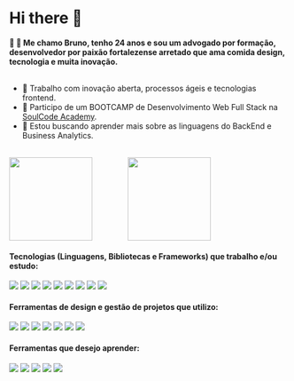 <h1>Hi there 👋</h1>

<div>
 <strong> 🌵 🤖  Me chamo Bruno, tenho 24 anos e sou um advogado por formação, desenvolvedor por paixão  fortalezense arretado que ama comida design, tecnologia e muita inovação.</strong>
</div> <br>


- 🔭 Trabalho com inovação aberta, processos ágeis e tecnologias frontend.
- 🌱 Participo de um BOOTCAMP de Desenvolvimento Web Full Stack na <a href="https://www.instagram.com/soulcodeacademy/">SoulCode Academy</a>.
- 🤔 Estou buscando aprender mais sobre as linguagens do BackEnd e Business Analytics.

<br> 

<div style="display: flex;">
<img src="https://github-readme-stats.vercel.app/api?username=brumsilva&show_icons=true&theme=dark" height="150rem" style="margin-right:4rem;">
<img src="https://github-readme-stats.vercel.app/api/top-langs/?username=anuraghazra&layout=compact&theme=dark" height="150rem">
</div>

<div>
 <h4> Tecnologias (Linguagens, Bibliotecas e Frameworks) que trabalho e/ou estudo:</h4>
 <span> <img src="https://img.shields.io/badge/html5-%23E34F26.svg?style=for-the-badge&logo=html5&logoColor=white"> </span>
 <span> <img src="https://img.shields.io/badge/css3-%231572B6.svg?style=for-the-badge&logo=css3&logoColor=white"> </span>
 <span> <img src="https://img.shields.io/badge/javascript-%23323330.svg?style=for-the-badge&logo=javascript&logoColor=%23F7DF1E"> </span>
 <span> <img src="https://img.shields.io/badge/jquery-%230769AD.svg?style=for-the-badge&logo=jquery&logoColor=white"> </span>
 <span> <img src="https://img.shields.io/badge/firebase-%23039BE5.svg?style=for-the-badge&logo=firebase"> </span>
 <span> <img src="https://img.shields.io/badge/node.js-6DA55F?style=for-the-badge&logo=node.js&logoColor=white"> </span>
 <span> <img src="https://img.shields.io/badge/SASS-hotpink.svg?style=for-the-badge&logo=SASS&logoColor=white"> </span>
 <span> <img src="https://img.shields.io/badge/bootstrap-%23563D7C.svg?style=for-the-badge&logo=bootstrap&logoColor=white"> </span>
 <span> <img src="https://img.shields.io/badge/angular-%23DD0031.svg?style=for-the-badge&logo=angular&logoColor=white"> </span>
</div>

<div>
 <h4> Ferramentas de design e gestão de projetos que utilizo:</h4>
 <span> <img src="https://img.shields.io/badge/adobeillustrator-%23FF9A00.svg?style=for-the-badge&logo=adobeillustrator&logoColor=white"> </span>
 <span> <img src="https://img.shields.io/badge/adobephotoshop-%2331A8FF.svg?style=for-the-badge&logo=adobephotoshop&logoColor=white"> </span>
 <span> <img src="https://img.shields.io/badge/figma-%23F24E1E.svg?style=for-the-badge&logo=figma&logoColor=white"> </span>
 <span> <img src="https://img.shields.io/badge/Canva-%2300C4CC.svg?style=for-the-badge&logo=Canva&logoColor=white"> </span>
 <span> <img src="https://img.shields.io/badge/Trello-%23026AA7.svg?style=for-the-badge&logo=Trello&logoColor=white"> </span>
 <span> <img src="https://img.shields.io/badge/Notion-%23000000.svg?style=for-the-badge&logo=notion&logoColor=white"> </span>
 <span> <img src="https://img.shields.io/badge/jira-%230A0FFF.svg?style=for-the-badge&logo=jira&logoColor=white"> </span>
</div>

<div>
 <h4> Ferramentas que desejo aprender:</h4>
 <span> <img src="https://img.shields.io/badge/react-%2320232a.svg?style=for-the-badge&logo=react&logoColor=%2361DAFB"> </span>
 <span> <img src="https://img.shields.io/badge/vuejs-%2335495e.svg?style=for-the-badge&logo=vuedotjs&logoColor=%234FC08D"> </span>
 <span> <img src="https://img.shields.io/badge/tailwindcss-%2338B2AC.svg?style=for-the-badge&logo=tailwind-css&logoColor=white"> </span>
 <span> <img src="https://img.shields.io/badge/python-3670A0?style=for-the-badge&logo=python&logoColor=ffdd54"> </span>
 <span> <img src="https://img.shields.io/badge/svelte-%23f1413d.svg?style=for-the-badge&logo=svelte&logoColor=white"> </span>
</div>

